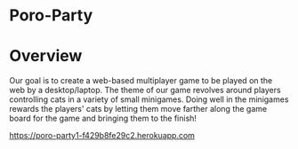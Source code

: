 # Poro-Party
# Overview
Our goal is to create a web-based multiplayer game to be played on the web by a desktop/laptop. The theme of our game revolves around players controlling cats in a variety of small minigames. Doing well in the minigames rewards the players' cats by letting them move farther along the game board for the game and bringing them to the finish!

https://poro-party1-f429b8fe29c2.herokuapp.com
